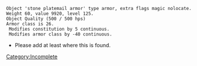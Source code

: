 `Object 'stone platemail armor' type armor, extra flags magic nolocate.`  
`Weight 60, value 9920, level 125.`  
`Object Quality (500 / 500 hps)`  
`Armor class is 26.`  
` Modifies constitution by 5 continuous.`  
` Modifies armor class by -40 continuous.`

-   Please add at least where this is found.

[Category:Incomplete](Category:Incomplete "wikilink")

